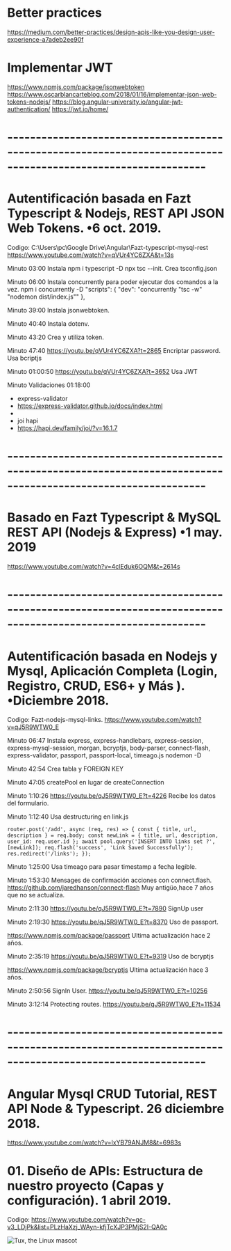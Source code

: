 # Better practices
https://medium.com/better-practices/design-apis-like-you-design-user-experience-a7adeb2ee90f


# Implementar JWT
https://www.npmjs.com/package/jsonwebtoken
https://www.oscarblancarteblog.com/2018/01/16/implementar-json-web-tokens-nodejs/
https://blog.angular-university.io/angular-jwt-authentication/
https://jwt.io/home/
# ---------------------------------------------------------------------------------------------------------------

# Autentificación basada en Fazt Typescript & Nodejs, REST API JSON Web Tokens. •6 oct. 2019.
Codigo: C:\Users\pc\Google Drive\Angular\Fazt-typescript-mysql-rest
https://www.youtube.com/watch?v=qVUr4YC6ZXA&t=13s

Minuto 03:00
Instala npm i typescript -D
npx tsc --init. 
Crea tsconfig.json

Minuto 06:00 
Instala concurrently para poder ejecutar dos comandos a la vez.
npm i concurrently -D
"scripts": {
    "dev": "concurrently \"tsc -w\" \"nodemon dist/index.js\""
  },

Minuto 39:00
 Instala jsonwebtoken.

 Minuto 40:40
 Instala dotenv.

 Minuto 43:20
 Crea y utiliza token.

Minuto 47:40 https://youtu.be/qVUr4YC6ZXA?t=2865
Encriptar password.
Usa bcriptjs

Minuto 01:00:50 https://youtu.be/qVUr4YC6ZXA?t=3652
Usa JWT

Minuto Validaciones 01:18:00
- express-validator
- https://express-validator.github.io/docs/index.html
- 
- joi hapi
- https://hapi.dev/family/joi/?v=16.1.7
# ---------------------------------------------------------------------------------------------------------------

# Basado en Fazt Typescript & MySQL REST API (Nodejs & Express) •1 may. 2019
https://www.youtube.com/watch?v=4clEduk6OQM&t=2614s
# ---------------------------------------------------------------------------------------------------------------

# Autentificación basada en Nodejs y Mysql, Aplicación Completa (Login, Registro, CRUD, ES6+ y Más ). •Diciembre 2018.
Codigo: Fazt-nodejs-mysql-links.
https://www.youtube.com/watch?v=qJ5R9WTW0_E

Minuto 06:47 
Instala express, express-handlebars, express-session, express-mysql-session, morgan,
bcryptjs, body-parser, connect-flash, express-validator, passport, passport-local, timeago.js
nodemon -D

Minuto 42:54
Crea tabla y FOREIGN KEY

Minuto 47:05
createPool en lugar de createConnection

Minuto 1:10:26 https://youtu.be/qJ5R9WTW0_E?t=4226
Recibe los datos del formulario.

Minuto 1:12:40
Usa destructuring en link.js

`router.post('/add', async (req, res) => {
    const { title, url, description } = req.body;
    const newLink = {
        title,
        url,
        description,
        user_id: req.user.id
    };
    await pool.query('INSERT INTO links set ?', [newLink]);
    req.flash('success', 'Link Saved Successfully');
    res.redirect('/links');
});`

Minuto 1:25:00
Usa timeago para pasar timestamp a fecha legible.

Minuto 1:53:30 
Mensages de confirmación acciones con connect.flash.
https://github.com/jaredhanson/connect-flash
Muy antigüo,hace 7 años que no se actualiza.


 Minuto 2:11:30 https://youtu.be/qJ5R9WTW0_E?t=7890
SignUp user

 Minuto 2:19:30 https://youtu.be/qJ5R9WTW0_E?t=8370
Uso de passport.

https://www.npmjs.com/package/passport
Ultima actualización hace 2 años.

 Minuto 2:35:19 https://youtu.be/qJ5R9WTW0_E?t=9319
Uso de bcryptjs

https://www.npmjs.com/package/bcryptjs
Ultima actualización hace 3 años.

Minuto 2:50:56 SignIn User.  https://youtu.be/qJ5R9WTW0_E?t=10256

Minuto 3:12:14 Protecting routes. https://youtu.be/qJ5R9WTW0_E?t=11534
# ---------------------------------------------------------------------------------------------------------------

# Angular Mysql CRUD Tutorial, REST API Node & Typescript. 26 diciembre 2018.
https://www.youtube.com/watch?v=lxYB79ANJM8&t=6983s

# 01. Diseño de APIs: Estructura de nuestro proyecto (Capas y configuración). 1 abril 2019.
Codigo: 
https://www.youtube.com/watch?v=gc-v3_LDjPk&list=PLzHaXzj_WAyn-kfjTcXJP3PMjS2I-QA0c






 ![Tux, the Linux mascot](https://picsum.photos/200/300)
 
